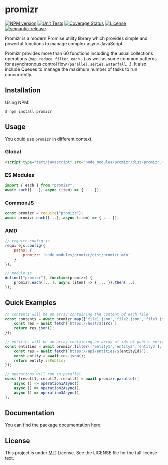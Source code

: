 # promizr

[![NPM version](https://img.shields.io/npm/v/promizr.svg)](https://npmjs.org/package/promizr)
[![Unit Tests](https://github.com/spatools/promizr/workflows/Unit%20Tests/badge.svg)](https://github.com/spatools/promizr/actions?query=workflow%3A%22Unit+Tests%22)
[![Coverage Status](https://coveralls.io/repos/github/spatools/promizr/badge.svg?branch=%40release/v1)](https://coveralls.io/github/spatools/promizr?branch=%40release/v1)
[![License](https://img.shields.io/badge/license-MIT-green.svg)](http://opensource.org/licenses/MIT)
[![semantic-release](https://img.shields.io/badge/%20%20%F0%9F%93%A6%F0%9F%9A%80-semantic--release-e10079.svg)](https://github.com/semantic-release/semantic-release)


Promizr is a modern Promise utility library which provides simple and powerful functions to manage complex async JavaScript.

Promizr provides more than 60 functions including the usual collections operations (`map`, `reduce`, `filter`, `each`…) as well as some common patterns for asynchronous control flow (`parallel`, `series`, `waterfall`…). It also include Queues to manage the maximum number of tasks to run concurrently.

## Installation

Using NPM:

```console
$ npm install promizr
```

## Usage

You could use `promizr` in different context.

### Global

```html
<script type="text/javascript" src="node_modules/promizr/dist/promizr.min.js"></script>
```

### ES Modules

```javascript
import { each } from "promizr";
await each([...], async (item) => { ... });
```

### CommonJS

```javascript
const promizr = require("promizr");
await promizr.each([...], async (item) => { ... });
```

### AMD

```javascript
// require.config.js
requirejs.config({
    paths: {
        promizr: 'node_modules/promizr/dist/promizr.min'
    }
});

// module.js
define(["promizr"], function(promizr) {
    promizr.each([...], async (item) => { ... }).then(...);
});
```

## Quick Examples

```javascript
// contents will be an array containing the content of each file
const contents = await promizr.map(['file1.json','file2.json','file3.json'], async (src) => {
    const res = await fetch(`https://host/${src}`);
    return res.json();
});

// entities will be an array containing an array of ids of public entities
const entities = await promizr.filter(['entity1','entity2','entity3'], async (entityId) => {
    const res = await fetch(`https://api/entities/${entityId}`);
    const entity = await res.json();
    return entity.isPublic;
});

// operations will run in parallel
const [result1, result2, result3] = await promizr.parallel([
    async () => operation1Async(),
    async () => operation2Async(),
    async () => operation3Async(),
];
```

## Documentation

You can find the package documentation [here](./docs/promizr.md).

## License

This project is under [MIT](./LICENSE) License. See the LICENSE file for the full license text.
